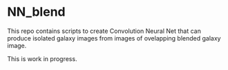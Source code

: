 # NN_blend
This repo contains scripts to create Convolution Neural Net that can produce isolated galaxy images from images of ovelapping blended galaxy image.

This is work in progress.